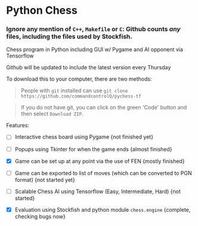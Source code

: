 # Python Chess

### Ignore any mention of `C++`, `Makefile` or `C`: Github counts *any* files, including the files used by Stockfish.

Chess program in Python including GUI w/ Pygame and AI opponent via Tensorflow

Github will be updated to include the latest version every Thursday

To download this to your computer, there are two methods:
> People with `git` installed can use `git clone https://github.com/commandcontrolQ/pychess-tf`

> If you do not have git, you can click on the green 'Code' button and then select `Download ZIP`.

Features:
- [ ] Interactive chess board using Pygame {not finished yet}

- [ ] Popups using Tkinter for when the game ends {almost finished}

- [x] Game can be set up at any point via the use of FEN {mostly finished}

- [ ] Game can be exported to list of moves (which can be converted to PGN format) {not started yet}

- [ ] Scalable Chess AI using Tensorflow (Easy, Intermediate, Hard) {not started}

- [x] Evaluation using Stockfish and python module `chess.engine` {complete, checking bugs now}
